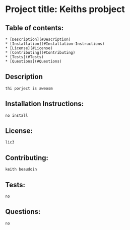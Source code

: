 
# Project title: Keiths probject

## Table of contents:

    * [Description](#Description)
    * [Installation](#Installation-Instructions)
    * [License](#License)
    * [Contributing](#Contributing)
    * [Tests](#Tests)
    * [Questions](#Questions)

## Description 
    thi porject is aweosm

## Installation Instructions:
    no install

## License: 
    lic3

## Contributing: 
    keith beaudoin

## Tests: 
    no

## Questions:
    no

 